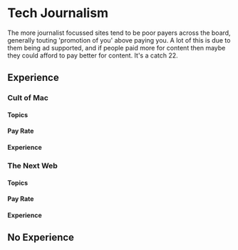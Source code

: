 # Tech Journalism

The more journalist focussed sites tend to be poor payers across the board, generally touting 'promotion of you' above paying you. A lot of this is due to them being ad supported, and if people paid more for content then maybe they could afford to pay better for content. It's a catch 22.

## Experience

### Cult of Mac

#### Topics

#### Pay Rate

#### Experience

### The Next Web

#### Topics

#### Pay Rate

#### Experience

## No Experience
